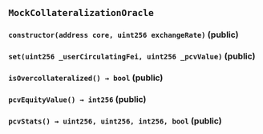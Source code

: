 ## `MockCollateralizationOracle`






### `constructor(address core, uint256 exchangeRate)` (public)





### `set(uint256 _userCirculatingFei, uint256 _pcvValue)` (public)





### `isOvercollateralized() → bool` (public)





### `pcvEquityValue() → int256` (public)





### `pcvStats() → uint256, uint256, int256, bool` (public)








